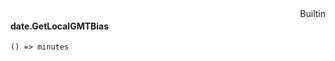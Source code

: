 <div style="float:right"><span class="builtin">Builtin</span></div>

#### date.GetLocalGMTBias

``` suneido
() => minutes
```
